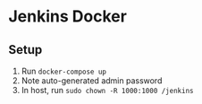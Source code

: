 # Jenkins Docker

## Setup

1. Run `docker-compose up`
1. Note auto-generated admin password
1. In host, run `sudo chown -R 1000:1000 /jenkins`
